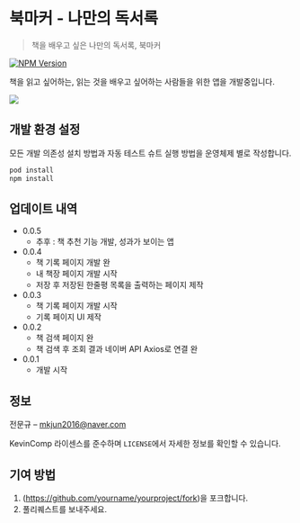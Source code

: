 # 북마커 - 나만의 독서록
> 책을 배우고 싶은 나만의 독서록, 북마커

[![NPM Version][npm-image]][npm-url]

책을 읽고 싶어하는, 읽는 것을 배우고 싶어하는 사람들을 위한 앱을 개발중입니다.

![](../header.png)

## 개발 환경 설정

모든 개발 의존성 설치 방법과 자동 테스트 슈트 실행 방법을 운영체제 별로 작성합니다.

```sh
pod install
npm install
```

## 업데이트 내역

* 0.0.5
    * 추후 : 책 추천 기능 개발, 성과가 보이는 앱
* 0.0.4
    * 책 기록 페이지 개발 완
    * 내 책장 페이지 개발 시작
    * 저장 후 저장된 한줄평 목록을 출력하는 페이지 제작
* 0.0.3
    * 책 기록 페이지 개발 시작
    * 기록 페이지 UI 제작
* 0.0.2
    * 책 검색 페이지 완
    * 책 검색 후 조회 결과 네이버 API Axios로 연결 완
* 0.0.1
    * 개발 시작

## 정보

전문규 – mkjun2016@naver.com

KevinComp 라이센스를 준수하며 ``LICENSE``에서 자세한 정보를 확인할 수 있습니다.

## 기여 방법

1. (<https://github.com/yourname/yourproject/fork>)을 포크합니다.
2. 풀리퀘스트를 보내주세요.

<!-- Markdown link & img dfn's -->
[npm-image]: https://img.shields.io/npm/v/datadog-metrics.svg?style=flat-square
[npm-url]: https://npmjs.org/package/datadog-metrics
[npm-downloads]: https://img.shields.io/npm/dm/datadog-metrics.svg?style=flat-square
[travis-image]: https://img.shields.io/travis/dbader/node-datadog-metrics/master.svg?style=flat-square
[travis-url]: https://travis-ci.org/dbader/node-datadog-metrics
[wiki]: https://github.com/yourname/yourproject/wiki